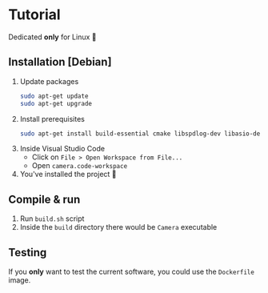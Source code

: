 # Tutorial
Dedicated **only** for Linux 🐧

## Installation [Debian]
1. Update packages
    ```bash
    sudo apt-get update
    sudo apt-get upgrade
    ```
2. Install prerequisites
    ```bash
    sudo apt-get install build-essential cmake libspdlog-dev libasio-dev libgstrtspserver-1.0-dev libgstreamer1.0-dev libyaml-cpp-dev libgstreamer-plugins-base1.0-dev libgstreamer-plugins-bad1.0-dev gstreamer1.0-plugins-base gstreamer1.0-plugins-good gstreamer1.0-plugins-bad gstreamer1.0-plugins-ugly gstreamer1.0-libav gstreamer1.0-tools gstreamer1.0-x gstreamer1.0-alsa gstreamer1.0-gl gstreamer1.0-gtk3 gstreamer1.0-qt5 gstreamer1.0-pulseaudio
    ```
3. Inside Visual Studio Code
    - Click on `File > Open Workspace from File...`
    - Open `camera.code-workspace`
4. You've installed the project 🎉

## Compile & run
1. Run `build.sh` script
2. Inside the `build` directory there would be `Camera` executable

## Testing
If you **only** want to test the current software, you could use the `Dockerfile` image.
